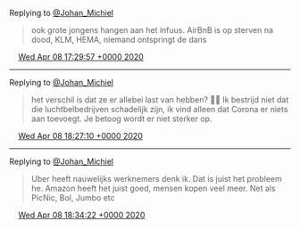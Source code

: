 Replying to [@Johan\_Michiel](https://twitter.com/Johan_Michiel/status/1247896053484892161)

> ook grote jongens hangen aan het infuus\. AirBnB is op sterven na dood, KLM, HEMA, niemand ontspringt de dans

<img src="../../media/tweet.ico" width="12" /> [Wed Apr 08 17:29:57 +0000 2020](https://twitter.com/DromerDenker/status/1247939753032519689)

----

Replying to [@Johan\_Michiel](https://twitter.com/Johan_Michiel/status/1247950720948752385)

> het verschil is dat ze er allebei last van hebben? 🤷‍♂️ Ik bestrijd niet dat die luchtbelbedrijven schadelijk zijn, ik vind alleen dat Corona er niets aan toevoegt\. Je betoog wordt er niet sterker op\.

<img src="../../media/tweet.ico" width="12" /> [Wed Apr 08 18:27:10 +0000 2020](https://twitter.com/DromerDenker/status/1247954151293796357)

----

Replying to [@Johan\_Michiel](https://twitter.com/Johan_Michiel/status/1247954764274466817)

> Uber heeft nauwelijks werknemers denk ik\. Dat is juist het probleem he\. Amazon heeft het juist goed, mensen kopen veel meer\. Net als PicNic, Bol, Jumbo etc

<img src="../../media/tweet.ico" width="12" /> [Wed Apr 08 18:34:22 +0000 2020](https://twitter.com/DromerDenker/status/1247955964839542787)